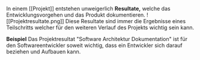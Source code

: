 In einem [[Projekt]] entstehen unweigerlich **Resultate,** welche das Entwicklungsvorgehen und das Produkt dokumentieren.
![[Projektresultate.png]]
Diese Resultate sind immer die Ergebnisse eines Teilschritts welcher für den weiteren Verlauf des Projekts wichtig sein kann.

**Beispiel**
Das Projektresultat "Software Architektur Dokumentation" ist für den Softwareentwickler soweit wichtig, dass ein Entwickler sich darauf beziehen und Aufbauen kann.